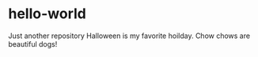 # hello-world
Just another repository 
Halloween is my favorite hoilday. 
Chow chows are beautiful dogs! 
